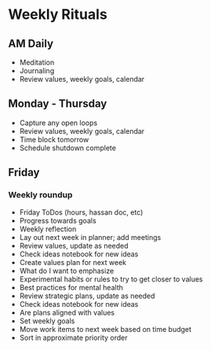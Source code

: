 # Weekly Rituals
## AM Daily
* Meditation
* Journaling
* Review values, weekly goals, calendar 

## Monday - Thursday
* Capture any open loops
* Review values, weekly goals, calendar
* Time block tomorrow
* Schedule shutdown complete

## Friday
### Weekly roundup
* Friday ToDos (hours, hassan doc, etc)
* Progress towards goals
* Weekly reflection
* Lay out next week in planner; add meetings
* Review values, update as needed
 * Check ideas notebook for new ideas
 * Create values plan for next week
 * What do I want to emphasize
 * Experimental habits or rules to try to get closer to values
 * Best practices for mental health
* Review strategic plans, update as needed
 * Check ideas notebook for new ideas
 * Are plans aligned with values
* Set weekly goals
* Move work items to next week based on time budget
* Sort in approximate priority order
